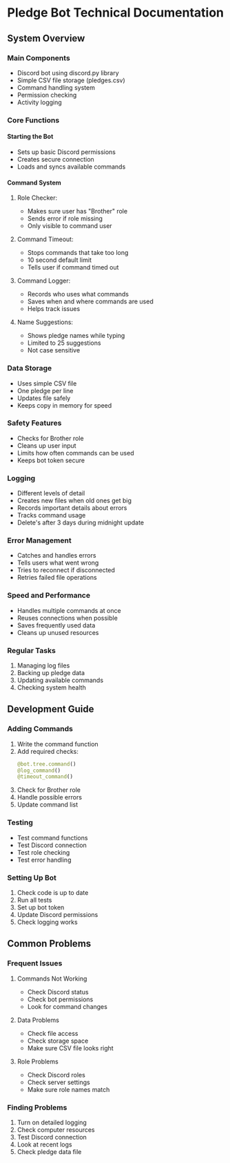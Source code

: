 # Pledge Bot Technical Documentation

## System Overview

### Main Components
- Discord bot using discord.py library
- Simple CSV file storage (pledges.csv)
- Command handling system
- Permission checking
- Activity logging

### Core Functions

#### Starting the Bot
- Sets up basic Discord permissions
- Creates secure connection
- Loads and syncs available commands

#### Command System
1. Role Checker:
   - Makes sure user has "Brother" role
   - Sends error if role missing
   - Only visible to command user

2. Command Timeout:
   - Stops commands that take too long
   - 10 second default limit
   - Tells user if command timed out

3. Command Logger:
   - Records who uses what commands
   - Saves when and where commands are used
   - Helps track issues

4. Name Suggestions:
   - Shows pledge names while typing
   - Limited to 25 suggestions
   - Not case sensitive

### Data Storage
- Uses simple CSV file
- One pledge per line
- Updates file safely
- Keeps copy in memory for speed

### Safety Features
- Checks for Brother role
- Cleans up user input
- Limits how often commands can be used
- Keeps bot token secure

### Logging
- Different levels of detail
- Creates new files when old ones get big
- Records important details about errors
- Tracks command usage
- Delete's after 3 days during midnight update

### Error Management
- Catches and handles errors
- Tells users what went wrong
- Tries to reconnect if disconnected
- Retries failed file operations

### Speed and Performance
- Handles multiple commands at once
- Reuses connections when possible
- Saves frequently used data
- Cleans up unused resources

### Regular Tasks
1. Managing log files
2. Backing up pledge data
3. Updating available commands
4. Checking system health

## Development Guide

### Adding Commands
1. Write the command function
2. Add required checks:
   ```python
   @bot.tree.command()
   @log_command()
   @timeout_command()
   ```
3. Check for Brother role
4. Handle possible errors
5. Update command list

### Testing
- Test command functions
- Test Discord connection
- Test role checking
- Test error handling

### Setting Up Bot
1. Check code is up to date
2. Run all tests
3. Set up bot token
4. Update Discord permissions
5. Check logging works

## Common Problems

### Frequent Issues
1. Commands Not Working
   - Check Discord status
   - Check bot permissions
   - Look for command changes

2. Data Problems
   - Check file access
   - Check storage space
   - Make sure CSV file looks right

3. Role Problems
   - Check Discord roles
   - Check server settings
   - Make sure role names match

### Finding Problems
1. Turn on detailed logging
2. Check computer resources
3. Test Discord connection
4. Look at recent logs
5. Check pledge data file

